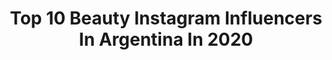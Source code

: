 ---
title: Top 10 Beauty Instagram Influencers In Argentina In 2020
description: >-
  Find top beauty Instagram influencers in Argentina in 2020. Most popular hashtags: #makeup #quedateencasa #cuarentena #yomequedoencasa.
platform: Instagram
profiles:
  - username: "ohmytips.oficial"
    fullname: >-
      ANA • Youtuber 🎥
    location: "Argentina"
    followers: 20305
    engagement: 641
    commentsToLikes: 0.423338
    id: ck137466w9oq40i19c7jbt6ye
    verified: false
    hashtags: "#chicfilters, #outfitoftheday, #trend, #hairturorial"
  - username: "que_monet"
    fullname: >-
      Qué Monet
    location: "Argentina"
    followers: 33303
    engagement: 356
    commentsToLikes: 0.614060
    id: ck5q38fn1jpvo0i113v5y1c5m
    verified: false
    hashtags: "#ropainterior, #whitedress, #outfitoftheday, #nomakeup"
  - username: "joaquinlpatterson"
    fullname: >-
      Joaquin Lopez Patterson
    location: "Argentina"
    followers: 30851
    engagement: 324
    commentsToLikes: 0.124044
    id: ck5q37t6jjmov0i117h0urd59
    verified: false
    hashtags: "#whitedress, #beachvibes, #coppereyeshadow, #oscarsmakeup"
  - username: "florafotografia"
    fullname: >-
      ▼ Flora Fotografía ▲
    location: "Argentina"
    followers: 8642
    engagement: 760
    commentsToLikes: 0.163943
    id: ck6u9o6idynqo0j718w18bnjc
    verified: false
    hashtags: "#makeupeditorial, #beauty, #portaitbeauty, #coronavirus"
  - username: "williams_jenny"
    fullname: >-
      Jenny Williams
    location: "Argentina"
    followers: 93896
    engagement: 210
    commentsToLikes: 0.211489
    id: ck5bw0zc8ks910i11ebrri5o7
    verified: true
    hashtags: "#photo, #amorentiemposdecuarentena, #miamor, #livewithpassion"
  - username: "viviannamena"
    fullname: >-
      Vivianna Mena
    location: "Argentina"
    followers: 23443
    engagement: 1040
    commentsToLikes: 0.016412
    id: ck5cix6oatjzj0i11h96aslgy
    verified: false
    hashtags: "#yomequedoencasa, #hondurasquedateencasa, #noplanetb, #renuevatupelo"
  - username: "belufrancese"
    fullname: >-
      belufrancese
    location: "Argentina"
    followers: 677430
    engagement: 179
    commentsToLikes: 0.035220
    id: ck6tyrdqo5ewp0j715fc8rzh7
    verified: true
    hashtags: "#makeup, #discodistancedance, #cuerentenastyle, #rico"
  - username: "intravenous_sugar"
    fullname: >-
      Lessie 🐍
    location: "Argentina"
    followers: 40689
    engagement: 454
    commentsToLikes: 0.030043
    id: ck5chimfrquhc0i11n6n3odlt
    verified: false
    hashtags: "#grungegirl, #incolourfulcompany, #colourcrush, #harrypotterfandom"
  - username: "thestyleoflucia"
    fullname: >-
      LUCIA MARTINEZ NASH
    location: "Argentina"
    followers: 91390
    engagement: 142
    commentsToLikes: 0.105642
    id: ck0w1kj4rjsy50i19bufokn4k
    verified: false
    hashtags: "#top5"
  - username: "taboadafa"
    fullname: >-
      Fabián Taboada
    location: "Argentina"
    followers: 9336
    engagement: 773
    commentsToLikes: 0.224891
    id: ck5q3ohchlpne0i11ysanf1yj
    verified: false
    hashtags: "#newface, #shootingday, #beautyportrait, #bookprequince"
---